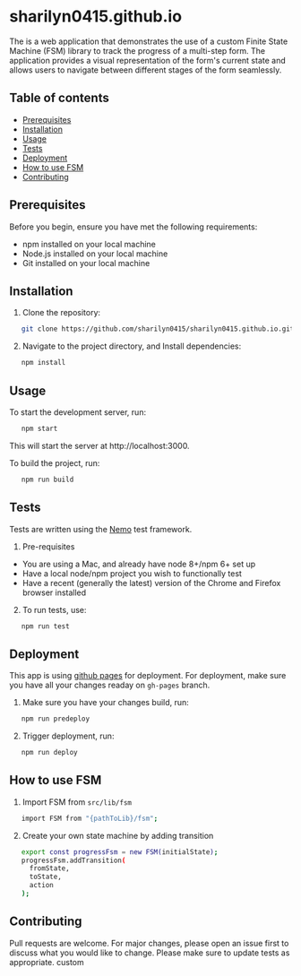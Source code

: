 # sharilyn0415.github.io

The is a web application that demonstrates the use of a custom Finite State Machine (FSM) library to track the progress of a multi-step form. The application provides a visual representation of the form's current state and allows users to navigate between different stages of the form seamlessly.

## Table of contents

- [Prerequisites](#prerequisites)
- [Installation](#installation)
- [Usage](#usage)
- [Tests](#tests)
- [Deployment](#deployment)
- [How to use FSM](#How-to-use-FSM)
- [Contributing](#contributing)

## Prerequisites

Before you begin, ensure you have met the following requirements:

- npm installed on your local machine
- Node.js installed on your local machine
- Git installed on your local machine

## Installation

1. Clone the repository:

```bash
   git clone https://github.com/sharilyn0415/sharilyn0415.github.io.git
```

2. Navigate to the project directory, and Install dependencies:

```bash
   npm install
```

## Usage

To start the development server, run:

```bash
   npm start
```

This will start the server at http://localhost:3000.

To build the project, run:

```bash
   npm run build
```

## Tests

Tests are written using the [Nemo](https://nemo.js.org/) test framework.

1.  Pre-requisites

- You are using a Mac, and already have node 8+/npm 6+ set up
- Have a local node/npm project you wish to functionally test
- Have a recent (generally the latest) version of the Chrome and Firefox browser installed

2.  To run tests, use:

```bash
   npm run test
```

## Deployment

This app is using [github pages](https://pages.github.com/) for deployment. For deployment, make sure you have all your changes readay on `gh-pages` branch.

1. Make sure you have your changes build, run:

```bash
   npm run predeploy
```

2. Trigger deployment, run:

```bash
   npm run deploy
```

## How to use FSM

1. Import FSM from `src/lib/fsm`

```bash
   import FSM from "{pathToLib}/fsm";
```

2. Create your own state machine by adding transition

```bash
   export const progressFsm = new FSM(initialState);
   progressFsm.addTransition(
     fromState,
     toState,
     action
   );
```

## Contributing

Pull requests are welcome. For major changes, please open an issue first
to discuss what you would like to change. Please make sure to update tests as appropriate.
custom

